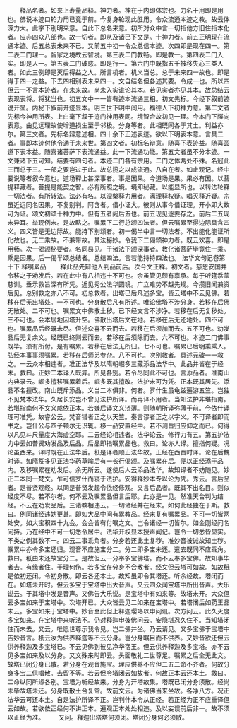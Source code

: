 <!-- { "loadSidebar": true } -->
　　释品名者。如来上寿量品释。神力者。神在于内即体宗也。力名干用即是用也。佛说本迹口轮力用已竟于前。今复身轮现此胜用。令众流通本迹之教。故云体深力大。此字下别明来意。自此下总名来意。初所对众中言一切指他方旧住指本化者。应非四众八部也。故一切者。即从及诸已下文是。十神力者。前五正明现在流通本迹。后五总表未来不已。又前五中初一令众总信本迹。次四即是现在四一。第二表二门理一。智家之境故云智境。第三表二门教畅。即是教一。第四表二门入实。即是人一。第五表二门破惑。即是行一。第六门中既指五千被移失心三类人者。如此三例即是灭后得益之人。所言机者。机义当总。总于未来四一故也。即是得于四一之益。下去四相别表未来四一。文自结名但各述其要。令成一也。所以四但云一不言本迹者。在未来故。尚未入实谁论其本。若见实者亦见其本。故总结云表现表将。将犹当也。初五文中一一皆有迹本流通三相。初文先标。今经下叙前迹说开显。内秘下叙前开迹显本。明三世下明中间用。福德人下初神力意。第二文者先标今神用所表。上白毫下叙于迹门神用表同。境智合故初见一理。今本门下牒向表意。由见远理故使增道损生至于邻极。分身等者。此相既同各于其土。利益亦尔。第三文者。先标名辩意述相。四十余下正述表迹。欲以下明表本意。言具二者。事即本迹付他令通于未来世。第四文者。初标名辩意。随喜下表迹益。随喜圆道下表本益。随喜诸菩萨下表流通益。此一下流通功能。第五文者虽不分本迹。一文兼诸下五可知。结要有四句者。本迹二门各有宗用。二门之体两处不殊。名冠此三而总于三。一部之要岂过于此。故总揽之以成流通。八自在者。如止观记。经中要说等者叙今意也。道场释上甚深事者。事是因果。今道场是果。果必有因。以菩提释藏者。菩提是能契之智。必有所照之境。境即秘藏。以能显所也。以转法轮释一切法者。有所转法。法必有名。以涅槃释力用者。满理释权疑。唱灭释近疑。宗虽近远同名因果。不复别判。阿含者。借小证大。彼则从事今借证理。开小即大故可为证。颂文初颂十神力中。但有五者阙后五也。前五现见逐要存之。前后二五现未异耳。举现例未。是故略之。嘱累下二行总颂四法者。但云嘱累至得边际具含四义。四义皆是无边际故。能持下别颂者。初一偈半中言一切法者。不出能化能证所化故也。无二乘故。不兼带故。其法秘妙。令我下二偈颂神力者。既云欢喜。即是用畅。次一偈颂秘要者。名同易见。于诸法下颂深事者。教化诸菩萨毕竟住一乘。乘是因果。后一偈半颂总结者。总结四法。言若能持持四法也。
法华文句记卷第十下
释嘱累品
　　释此品先辩他人判品前后。次今文正释。初文者。慈恩安国并令移之于劝发后。若在此中有八相违十不可也。余虽管见颇有禀承。每于听筵忝蒙慈训。垂示救旨深有所凭。近见秀公法华圆镜。广立难势不越先规。今攒旧闻兼资后见。总别救之亦八不可。初总救者。出塔已后凡述多宝。皆云塔中不云见佛。若移在后无出塔处。一不可也。分身散后凡有所述。唯论佛塔不涉分身。若移在后佛无散处。二不可也。嘱累文中佛散土秽。已下经文言不涉净。若移在后无复秽处。三不可也。会本居地因塔升空。佛散出塔后文在地。若移在后无还地处。四不可也。嘱累品后经既未尽。但述众喜不云而去。若移在后须加而去。五不可也。劝发品后无复余文。经既已终则云而去。若移在后须除而去。六不可也。本迹二门佛事既毕。须有所付。是有嘱累。若移在后法无所归。七不可也。嘱累已后明乘乘人。弘经本事事须嘱累。若移在后师弟参杂。八不可也。次别救者。具述元破一一救之。一云众本相违者。准正法华及以隋朝崛多三藏添品法华中。此品并皆在于经末。救曰。正妙二本译人既异。所见各别。若令尽同此不可也。言添品者。准南山内典录云。崛多擅移嘱累着后。崛多既其擅改。法护未可为凭。正本既其居先。添品不名擅改。南山既斥添品。义当二本俱非。何者。罗什生虽龟兹遍游五竺。岂独不见梵本法华。久居长安岂不曾见法护所译。而再译不用者。当知法护非堪指南。若堪指南何不文义咸依正本。若嫌后译文义浇薄。则随朝所译弥薄于前。今依什译理可准凭。故睿公云。梵音错者正之以天竺。秦言谬者正之以字义。不可译者即而书之。岂什公与四子顿尔无识辄。移一品安置经中。若不测旨归应仰之而已。何得以凡见斗尺量度大海虚空耶。二云经论相违者。法华论云。修行力有五。第五护法力中云如普贤劝发品及后品。后品即指嘱累品也。救曰。论亦人译。擅指何疑。况论虽西来。译时既在正法华后。秖是译者顺正法华故。正经在西晋时译。论在后魏时译。如隋笈多见正法华药草喻后有一长行偈颂。及嘱累在后。便以正经添于品内。及移嘱累在劝发后。余无所云。遂使后人云添品法华。故知译者不妨随见。妙正二本同一梵文。乍可信罗什而寝于法护。安得释妙本专以论为凭。秀云。言后品者。是普贤观经。以同是普贤发起令依经修观。又言后品者。既其不出名目。则似经度不尽。若不尔者。何不云及嘱累品但言后耶。此亦是一见。然准天台判为结经。不云在劝发品后。三诸教相违云。一切诸经并在经末。如何此经独在于斯。救曰。例同诸经违妨更甚。即如大品中间有累教品。经末复有嘱累品。不可一切皆两处安。如大宝积四十九会。会会皆有付嘱之文。岂令诸经一切皆尔。如金刚经问名问持。乃在经中不可一切悉令居中。法华开权显本授声闻记。岂令一切悉皆显实。不类之例其数不一。四云二事乖角者。分身若还此土复秽。准妙音被诫故知土秽。嘱累中亦令多宝还归。观音不应施宝分二。分二即多宝未还。遣去既同不应乖角。救曰。秖由未还故宝分二。是故但云一分奉多宝佛塔。而不云奉多宝佛。故知事毕者去。有缘者住。于理何伤。若多宝在分身不合散者。经文但云塔可如故。如故秖是依初还闭。令初身散。即云各还本土。故知虽即令其塔还。听余经故。塔闭而在。如塔未开时。但云多宝于宝塔中出大音声。又云四众闻宝塔中所出音声。大乐说云。于其塔中发是音声。又佛告大乐说。是宝塔中有如来等。故塔未开。大众但云多宝如来于宝塔中。次塔开已。大众皆云见二如来在宝塔中。若塔闭后如药王品末云。多宝如来于宝塔中。妙音至此但上释迦璎珞以申问讯。次方问云。此久灭度多宝如来。在宝塔中来听法不。仍对释迦申彼佛问云。安隐堪忍久住不。当知塔闭住而未去。又云。唯愿世尊示我令见。岂二佛并坐。乃云请见。又多宝佛于宝塔中告妙音言。秖云汝为供养释迦等不云分身。岂分身瞩目而不供养。又妙音欲还但云供养释迦及多宝塔已。不云见佛到彼见净华宿王。但云供养释迦及多宝塔。亦不云见多宝如来及以分身。又文殊来时即云。头面敬礼二世尊足。嘱累之后全无此文。故塔已闭分身已散。若分身在观音施宝。理应供养不应但二五二命不齐者。何故分身多宝二俱唱散。去留不等。若云但令塔闭云如故者。何故正本云还本土。救曰。二命纵同所缘各别。宝塔为听经故来。分身为开塔故集。塔既已闭分身须散。经尚未毕故塔未还。分身既散土合复常。故前文云。为诸佛当来坐故。各净八方。况正法华云可还本土。自是法护所译不正。岂判什本令从正经。若正经为正不应重译但云如故。若欲依正经何不讲正本。遍观正本处处相违。及以妄误前后非一。故不须以正经为准。
　　又问。释迦出塔塔何须闭。塔闭分身何必须散。

